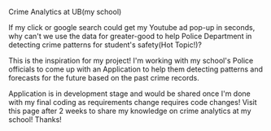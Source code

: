 Crime Analytics at UB(my school)

If my click or google search could get my Youtube ad pop-up in seconds, why can't we use the data for greater-good to help Police Department in detecting crime patterns for student's safety(Hot Topic!)?

This is the inspiration for my project! I'm working with my school's Police officials to come up with an Application to help them detecting patterns and forecasts for the future based on the past crime records.

Application is in development stage and would be shared once I'm done with my final coding as requirements change requires code changes! Visit this page after 2 weeks to share my knowledge on crime analytics at my school! Thanks!

